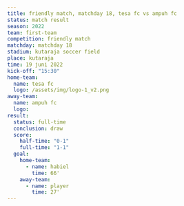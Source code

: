 ```yaml
---
title: friendly match, matchday 18, tesa fc vs ampuh fc
status: match result
season: 2022
team: first-team
competition: friendly match
matchday: matchday 18
stadium: kutaraja soccer field
place: kutaraja
time: 19 juni 2022
kick-off: "15:30"
home-team:
  name: tesa fc
  logo: /assets/img/logo-1_v2.png
away-team:
  name: ampuh fc
  logo: 
result:
  status: full-time
  conclusion: draw
  score:
    half-time: "0-1"
    full-time: "1-1"
  goal:
    home-team:
      - name: habiel
        time: 66'
    away-team:
      - name: player
        time: 27'
---
```

